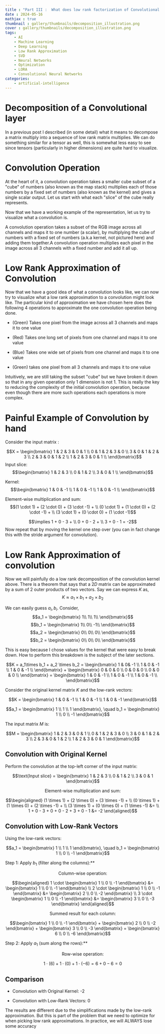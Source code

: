 ```yaml
---
title : "Part III :  What does low rank factorization of Convolutional Layer really do?"
date : 2024-05-16
mathjax : true
thumbnail : gallery/thumbnails/decomposition_illustration.png
cover : gallery/thumbnails/decomposition_illustration.png
tags:
    - AI
    - Machine Learning
    - Deep Learning
    - Low Rank Approximation
    - SVD
    - Neural Networks
    - Optimization
    - LORA
    - Convolutional Neural Networks
categories:
    - artificial-intelligence
---
```

# Decomposition of a Convolutional layer

In a previous post I described (in some detail) what it means to decompose a matrix multiply into a sequence of low rank matrix multiplies. We can do something similar for a tensor as well, this is somewhat less easy to see since tensors (particularly in higher dimensions) are quite hard to visualize.

# Convolution Operation

At the heart of it, a convolution operation takes a smaller cube subset of a "cube" of numbers (also known as the map stack) multiplies each of those numbers by a fixed set of numbers (also known as the kernel) and gives a single scalar output. Let us start with what each "slice" of the cube really represents.


Now that we have a working example of the representation, let us try to visualize what a convolution is.


A convolution operation takes a subset of the RGB image across all channels and maps it to one number (a scalar), by multiplying the cube of numbers with a fixed set of numbers (a.k.a kernel, not pictured here) and adding them together.A convolution operation multiplies each pixel in the image across all $3$ channels with a fixed number and add it all up.

# Low Rank Approximation of Convolution

Now that we have a good idea of what a convolution looks like, we can now try to visualize what a low rank approximation to a convolution might look like. The particular kind of approximation we have chosen here does the following 4 operations to approximate the one convolution operation being done.

-   (Green) Takes one pixel from the image across all $3$ channels and maps it to one value

-   (Red) Takes one long set of pixels from one channel and maps it to one value

-   (Blue) Takes one wide set of pixels from one channel and maps it to one value

-   (Green) takes one pixel from all $3$ channels and maps it to one value

Intuitively, we are still taking the subset "cube" but we have broken it down so that in any given operation only $1$ dimension is not $1$. This is really the key to reducing the complexity of the initial convolution operation, because even though there are more such operations each operations is more complex.


# Painful Example of Convolution by hand 

Consider the input matrix :

$$X = \begin{bmatrix}
1 & 2 & 3 & 0 & 1 \\
0 & 1 & 2 & 3 & 0 \\
3 & 0 & 1 & 2 & 3 \\
2 & 3 & 0 & 1 & 2 \\
1 & 2 & 3 & 0 & 1 \\
\end{bmatrix}$$ Input slice: $$\begin{bmatrix}
1 & 2 & 3 \\
0 & 1 & 2 \\
3 & 0 & 1 \\
\end{bmatrix}$$

Kernel: $$\begin{bmatrix}
1 & 0 & -1 \\
1 & 0 & -1 \\
1 & 0 & -1 \\
\end{bmatrix}$$

Element-wise multiplication and sum: $$(1 \cdot 1) + (2 \cdot 0) + (3 \cdot -1) + \\
(0 \cdot 1) + (1 \cdot 0) + (2 \cdot -1) + \\
(3 \cdot 1) + (0 \cdot 0) + (1 \cdot -1)$$

$$\implies
1 + 0 - 3 + \\
0 + 0 - 2 + \\
3 + 0 - 1 = -2$$ Now repeat that by moving the kernel one step over (you can in fact change this with the stride argument for convolution).

# Low Rank Approximation of convolution

Now we will painfully do a low rank decomposition of the convolution kernel above. There is a theorem that says that a $2D$ matrix can be approximated by a sum of 2 outer products of two vectors. Say we can express $K$ as, $$K \approx a_1 \times b_1 + a_2\times b_2$$

We can easily guess $a_i, b_i$. Consider, $$a_1 = \begin{bmatrix}
     1\\
     1\\
     1\\
 \end{bmatrix}$$ $$b_1 = \begin{bmatrix}
     1\\
     0\\
     -1\\
 \end{bmatrix}$$ $$a_2 = \begin{bmatrix}
     0\\
     0\\
     0\\
 \end{bmatrix}$$ $$b_2 = \begin{bmatrix}
     0\\
     0\\
     0\\
 \end{bmatrix}$$

This is easy because I chose values for the kernel that were easy to break down. How to perform this breakdown is the subject of the later sections.

$$K = a_1\times b_1 + a_2 \times b_2 = \begin{bmatrix}
1 & 0& -1 \\
1 & 0 & -1 \\
1 & 0 & -1 \\
\end{bmatrix} +
\begin{bmatrix}
0 & 0 & 0 \\
0 & 0 & 0 \\
0 & 0 & 0 \\
\end{bmatrix} = 
\begin{bmatrix}
1 & 0 & -1 \\
1 & 0 & -1 \\
1 & 0 & -1 \\
\end{bmatrix}$$

Consider the original kernel matrix $K$ and the low-rank vectors:

$$K = \begin{bmatrix}
1 & 0 & -1 \\
1 & 0 & -1 \\
1 & 0 & -1
\end{bmatrix}$$

$$a_1 = \begin{bmatrix}
1 \\
1 \\
1
\end{bmatrix}, \quad
b_1 = \begin{bmatrix}
1 \\
0 \\
-1
\end{bmatrix}$$

The input matrix $M$ is:

$$M = \begin{bmatrix}
1 & 2 & 3 & 0 & 1 \\
0 & 1 & 2 & 3 & 0 \\
3 & 0 & 1 & 2 & 3 \\
2 & 3 & 0 & 1 & 2 \\
1 & 2 & 3 & 0 & 1
\end{bmatrix}$$

## Convolution with Original Kernel  

Perform the convolution at the top-left corner of the input matrix:

$$\text{Input slice} = \begin{bmatrix}
1 & 2 & 3 \\
0 & 1 & 2 \\
3 & 0 & 1
\end{bmatrix}$$

$$\text{Element-wise multiplication and sum:}$$

$$\begin{aligned}
(1 \times 1) + (2 \times 0) + (3 \times -1) + \\
(0 \times 1) + (1 \times 0) + (2 \times -1) + \\
(3 \times 1) + (0 \times 0) + (1 \times -1) &= \\
1 + 0 - 3 + 0 + 0 - 2 + 3 + 0 - 1 &= -2
\end{aligned}$$

## Convolution with Low-Rank Vectors 

Using the low-rank vectors:

$$a_1 = \begin{bmatrix}
1 \\
1 \\
1
\end{bmatrix}, \quad
b_1 = \begin{bmatrix}
1 \\
0 \\
-1
\end{bmatrix}$$

Step 1: Apply $b_1$ (filter along the columns):\*\*

$$\text{Column-wise operation:}$$

$$\begin{aligned}
1 \cdot \begin{bmatrix}
1 \\
0 \\
-1
\end{bmatrix} &= \begin{bmatrix}
1 \\
0 \\
-1
\end{bmatrix} \\
2 \cdot \begin{bmatrix}
1 \\
0 \\
-1
\end{bmatrix} &= \begin{bmatrix}
2 \\
0 \\
-2
\end{bmatrix} \\
3 \cdot \begin{bmatrix}
1 \\
0 \\
-1
\end{bmatrix} &= \begin{bmatrix}
3 \\
0 \\
-3
\end{bmatrix}
\end{aligned}$$

$$\text{Summed result for each column:}$$

$$\begin{bmatrix}
1 \\
0 \\
-1
\end{bmatrix} +
\begin{bmatrix}
2 \\
0 \\
-2
\end{bmatrix} +
\begin{bmatrix}
3 \\
0 \\
-3
\end{bmatrix} =
\begin{bmatrix}
6 \\
0 \\
-6
\end{bmatrix}$$

Step 2: Apply $a_1$ (sum along the rows):\*\*

$$\text{Row-wise operation:}$$

$$1 \cdot (6) + 1 \cdot (0) + 1 \cdot (-6) = 6 + 0 - 6 = 0$$

## Comparison

-   Convolution with Original Kernel: -2

-   Convolution with Low-Rank Vectors: 0

The results are different due to the simplifications made by the low-rank approximation. But this is part of the problem that we need to optimize for when picking low rank approximations. In practice, we will ALWAYS lose some accuracy